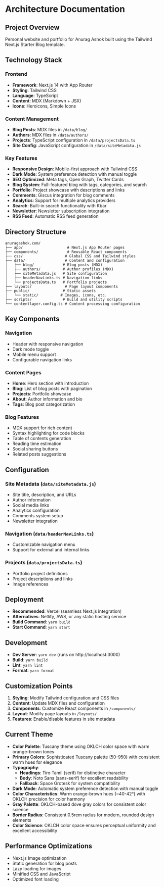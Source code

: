 # Architecture Documentation

## Project Overview

Personal website and portfolio for Anurag Ashok built using the Tailwind Next.js Starter Blog template.

## Technology Stack

### Frontend

- **Framework**: Next.js 14 with App Router
- **Styling**: Tailwind CSS
- **Language**: TypeScript
- **Content**: MDX (Markdown + JSX)
- **Icons**: Heroicons, Simple Icons

### Content Management

- **Blog Posts**: MDX files in `/data/blog/`
- **Authors**: MDX files in `/data/authors/`
- **Projects**: TypeScript configuration in `/data/projectsData.ts`
- **Site Config**: JavaScript configuration in `/data/siteMetadata.js`

### Key Features

- **Responsive Design**: Mobile-first approach with Tailwind CSS
- **Dark Mode**: System preference detection with manual toggle
- **SEO Optimized**: Meta tags, Open Graph, Twitter Cards
- **Blog System**: Full-featured blog with tags, categories, and search
- **Portfolio**: Project showcase with descriptions and links
- **Comments**: Giscus integration for blog comments
- **Analytics**: Support for multiple analytics providers
- **Search**: Built-in search functionality with Kbar
- **Newsletter**: Newsletter subscription integration
- **RSS Feed**: Automatic RSS feed generation

## Directory Structure

```
anuragashok.com/
├── app/                    # Next.js App Router pages
├── components/             # Reusable React components
├── css/                   # Global CSS and Tailwind styles
├── data/                  # Content and configuration
│   ├── blog/             # Blog posts (MDX)
│   ├── authors/          # Author profiles (MDX)
│   ├── siteMetadata.js   # Site configuration
│   ├── headerNavLinks.ts # Navigation links
│   └── projectsData.ts   # Portfolio projects
├── layouts/               # Page layout components
├── public/               # Static assets
│   └── static/          # Images, icons, etc.
├── scripts/              # Build and utility scripts
└── contentlayer.config.ts # Content processing configuration
```

## Key Components

### Navigation

- Header with responsive navigation
- Dark mode toggle
- Mobile menu support
- Configurable navigation links

### Content Pages

- **Home**: Hero section with introduction
- **Blog**: List of blog posts with pagination
- **Projects**: Portfolio showcase
- **About**: Author information and bio
- **Tags**: Blog post categorization

### Blog Features

- MDX support for rich content
- Syntax highlighting for code blocks
- Table of contents generation
- Reading time estimation
- Social sharing buttons
- Related posts suggestions

## Configuration

### Site Metadata (`data/siteMetadata.js`)

- Site title, description, and URLs
- Author information
- Social media links
- Analytics configuration
- Comments system setup
- Newsletter integration

### Navigation (`data/headerNavLinks.ts`)

- Customizable navigation menu
- Support for external and internal links

### Projects (`data/projectsData.ts`)

- Portfolio project definitions
- Project descriptions and links
- Image references

## Deployment

- **Recommended**: Vercel (seamless Next.js integration)
- **Alternatives**: Netlify, AWS, or any static hosting service
- **Build Command**: `yarn build`
- **Start Command**: `yarn start`

## Development

- **Dev Server**: `yarn dev` (runs on http://localhost:3000)
- **Build**: `yarn build`
- **Lint**: `yarn lint`
- **Format**: `yarn format`

## Customization Points

1. **Styling**: Modify Tailwind configuration and CSS files
2. **Content**: Update MDX files and configuration
3. **Components**: Customize React components in `/components/`
4. **Layout**: Modify page layouts in `/layouts/`
5. **Features**: Enable/disable features in site metadata

## Current Theme

- **Color Palette**: Tuscany theme using OKLCH color space with warm orange-brown tones
- **Primary Colors**: Sophisticated Tuscany palette (50-950) with consistent warm hues for elegance
- **Typography**:
  - **Headings**: Tiro Tamil (serif) for distinctive character
  - **Body**: Noto Sans (sans-serif) for excellent readability
  - **Fallback**: Space Grotesk for system compatibility
- **Dark Mode**: Automatic system preference detection with manual toggle
- **Color Characteristics**: Warm orange-brown hues (~40-42°) with OKLCH precision for color harmony
- **Gray Palette**: OKLCH-based dove gray colors for consistent color science
- **Border Radius**: Consistent 0.5rem radius for modern, rounded design elements
- **Color Science**: OKLCH color space ensures perceptual uniformity and excellent accessibility

## Performance Optimizations

- Next.js Image optimization
- Static generation for blog posts
- Lazy loading for images
- Minified CSS and JavaScript
- Optimized font loading

